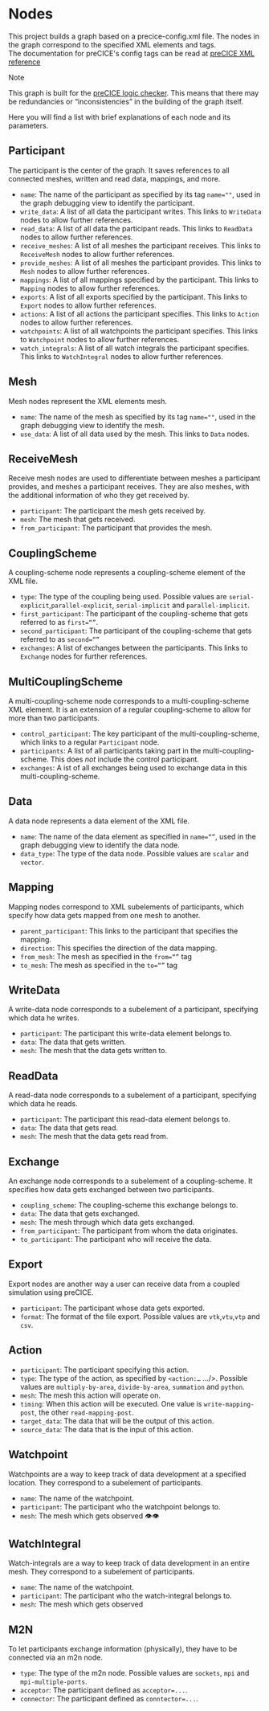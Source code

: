 # Nodes

This project builds a graph based on a precice-config.xml file. The nodes in the graph correspond to the specified XML
elements and tags.<br>
The documentation for preCICE's config tags can be read
at [preCICE XML reference](https://precice.org/configuration-XML-reference.html)

> [!NOTE]
> This graph is built for the [preCICE logic checker](https://github.com/precice-forschungsprojekt/config-checker). This
> means that there may be redundancies or “inconsistencies” in the building of the graph itself.

Here you will find a list with brief explanations of each node and its parameters.

## Participant

The participant is the center of the graph. It saves references to all connected meshes, written and read data,
mappings, and more.

- `name`: The name of the participant as specified by its tag `name=""`, used in the graph debugging view to identify
  the participant.
- `write_data`: A list of all data the participant writes. This links to `WriteData` nodes to allow further references.
- `read_data`: A list of all data the participant reads. This links to `ReadData` nodes to allow further references.
- `receive_meshes`: A list of all meshes the participant receives. This links to `ReceiveMesh` nodes to allow further
  references.
- `provide_meshes`: A list of all meshes the participant provides. This links to `Mesh` nodes to allow further
  references.
- `mappings`: A list of all mappings specified by the participant. This links to `Mapping` nodes to allow further
  references.
- `exports`: A list of all exports specified by the participant. This links to `Export` nodes to allow further
  references.
- `actions`: A list of all actions the participant specifies. This links to `Action` nodes to allow further references.
- `watchpoints`: A list of all watchpoints the participant specifies. This links to `Watchpoint` nodes to allow further
  references.
- `watch_integrals`: A list of all watch integrals the participant specifies. This links to `WatchIntegral` nodes to
  allow further references.

## Mesh

Mesh nodes represent the XML elements mesh.

- `name`: The name of the mesh as specified by its tag `name=""`, used in the graph debugging view to identify the mesh.
- `use_data`: A list of all data used by the mesh. This links to `Data` nodes.

## ReceiveMesh

Receive mesh nodes are used to differentiate between meshes a participant provides, and meshes a participant receives.
They are also meshes, with the additional information of who they get received by.

- `participant`: The participant the mesh gets received by.
- `mesh`: The mesh that gets received.
- `from_participant`: The participant that provides the mesh.

## CouplingScheme

A coupling-scheme node represents a coupling-scheme element of the XML file.

- `type`: The type of the coupling being used. Possible values are `serial-explicit`,`parallel-explicit`,
  `serial-implicit` and `parallel-implicit`.
- `first_participant`: The participant of the coupling-scheme that gets referred to as `first=“”`.
- `second_participant`: The participant of the coupling-scheme that gets referred to as `second=“”`
- `exchanges`: A list of exchanges between the participants. This links to `Exchange` nodes for further references.

## MultiCouplingScheme

A multi-coupling-scheme node corresponds to a multi-coupling-scheme XML element. It is an extension of a regular
coupling-scheme to allow for more than two participants.

- `control_participant`: The key participant of the multi-coupling-scheme, which links to a regular `Participant` node.
- `participants`: A list of all participants taking part in the multi-coupling-scheme.
  This does _not_ include the control participant.
- `exchanges`: A ist of all exchanges being used to exchange data in this multi-coupling-scheme.

## Data

A data node represents a data element of the XML file.

- `name`: The name of the data element as specified in `name=“”`, used in the graph debugging view to identify the data
  node.
- `data_type`: The type of the data node. Possible values are `scalar` and `vector`.

## Mapping

Mapping nodes correspond to XML subelements of participants, which specify how data gets mapped from one mesh to
another.

- `parent_participant`: This links to the participant that specifies the mapping.
- `direction`: This specifies the direction of the data mapping.
- `from_mesh`: The mesh as specified in the `from=“”` tag
- `to_mesh`: The mesh as specified in the `to=“”` tag

## WriteData

A write-data node corresponds to a subelement of a participant, specifying which data he writes.

- `participant`: The participant this write-data element belongs to.
- `data`: The data that gets written.
- `mesh`: The mesh that the data gets written to.

## ReadData

A read-data node corresponds to a subelement of a participant, specifying which data he reads.

- `participant`: The participant this read-data element belongs to.
- `data`: The data that gets read.
- `mesh`: The mesh that the data gets read from.

## Exchange

An exchange node corresponds to a subelement of a coupling-scheme. It specifies how data gets exchanged between two
participants.

- `coupling_scheme`: The coupling-scheme this exchange belongs to.
- `data`: The data that gets exchanged.
- `mesh`: The mesh through which data gets exchanged.
- `from_participant`: The participant from whom the data originates.
- `to_participant`: The participant who will receive the data.

## Export

Export nodes are another way a user can receive data from a coupled simulation using preCICE.

- `participant`: The participant whose data gets exported.
- `format`: The format of the file export. Possible values are `vtk`,`vtu`,`vtp` and `csv`.

## Action

- `participant`: The participant specifying this action.
- `type`: The type of the action, as specified by `<action:…` …/>. Possible values are `multiply-by-area`, 
  `divide-by-area`, `summation` and `python`.
- `mesh`: The mesh this action will operate on.
- `timing`: When this action will be executed. One value is `write-mapping-post`, the other `read-mapping-post`.
- `target_data`: The data that will be the output of this action.
- `source_data`: The data that is the input of this action.

## Watchpoint

Watchpoints are a way to keep track of data development at a specified location. They correspond to a subelement of
participants.

- `name`: The name of the watchpoint.
- `participant`: The participant who the watchpoint belongs to.
- `mesh`: The mesh which gets observed 👁️👁️

## WatchIntegral

Watch-integrals are a way to keep track of data development in an entire mesh. They correspond to a subelement of
participants.

- `name`: The name of the watchpoint.
- `participant`: The participant who the watch-integral belongs to.
- `mesh`: The mesh which gets observed

## M2N

To let participants exchange information (physically), they have to be connected via an m2n node. 

- `type`: The type of the m2n node. Possible values are `sockets`, `mpi` and `mpi-multiple-ports`.
- `acceptor`: The participant defined as `acceptor=...`.
- `connector`: The participant defined as `conntector=...`.